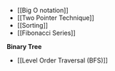 - [[Big O notation]]
- [[Two Pointer Technique]]
- [[Sorting]]
- [[Fibonacci Series]]

**Binary Tree**
- [[Level Order Traversal (BFS)]]



